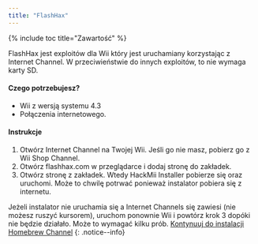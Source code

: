 ```yaml
---
title: "FlashHax"
---
```


{% include toc title="Zawartość" %}

FlashHax jest exploitów dla Wii który jest uruchamiany korzystając z Internet Channel. W przeciwieństwie do innych exploitów, to nie wymaga karty SD.

#### Czego potrzebujesz?
* Wii z wersją systemu 4.3
* Połączenia internetowego.

#### Instrukcje

1. Otwórz Internet Channel na Twojej Wii. Jeśli go nie masz, pobierz go z Wii Shop Channel.
1. Otwórz flashhax.com w przeglądarce i dodaj stronę do zakładek.
1. Otwórz stronę z zakładek. Wtedy HackMii Installer pobierze się oraz uruchomi. Może to chwilę potrwać ponieważ instalator pobiera się z internetu.

Jeżeli instalator nie uruchamia się a Internet Channels się zawiesi (nie możesz ruszyć kursorem), uruchom ponownie Wii i powtórz krok 3 dopóki nie będzie działało. Może to wymagać kilku prób.
[Kontynuuj do instalacji Homebrew Channel](hbc)
{: .notice--info}
